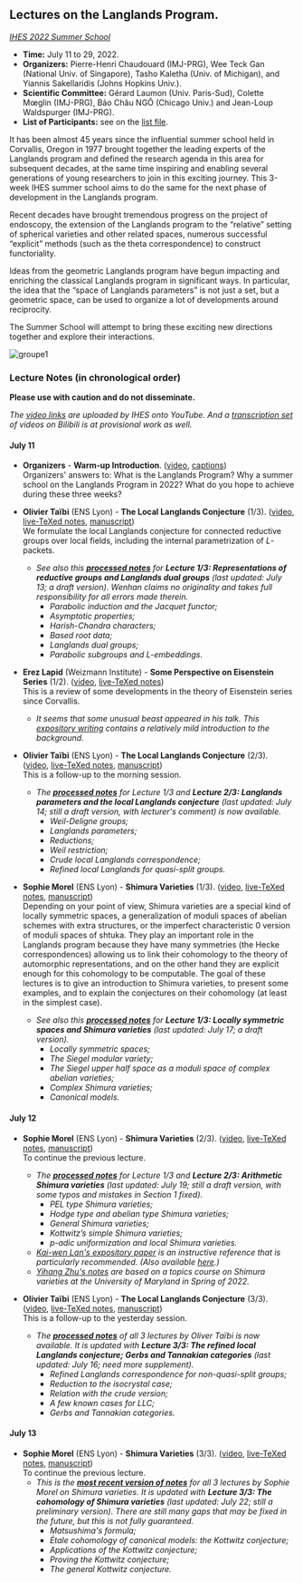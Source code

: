 ## Lectures on the Langlands Program.

_[IHES 2022 Summer School](https://www.ihes.fr/en/summer-school-2022/)_

- **Time:** July 11 to 29, 2022.
- **Organizers:** Pierre-Henri Chaudouard (IMJ-PRG), Wee Teck Gan (National Univ. of Singapore), Tasho Kaletha (Univ. of Michigan), and Yiannis Sakellaridis (Johns Hopkins Univ.).
- **Scientific Committee:** Gérard Laumon (Univ. Paris-Sud), Colette Mœglin (IMJ-PRG), Bảo Châu NGÔ (Chicago Univ.) and Jean-Loup Waldspurger (IMJ-PRG).
- **List of Participants:** see on the [list file](././ParticipantsList.pdf).

It has been almost 45 years since the influential summer school held in Corvallis, Oregon in 1977 brought together the leading experts of the Langlands program and defined the research agenda in this area for subsequent decades, at the same time inspiring and enabling several generations of young researchers to join in this exciting journey. This 3-week IHES summer school aims to do the same for the next phase of development in the Langlands program.

Recent decades have brought tremendous progress on the project of endoscopy, the extension of the Langlands program to the “relative” setting of spherical varieties and other related spaces, numerous successful “explicit” methods (such as the theta correspondence) to construct functoriality.

Ideas from the geometric Langlands program have begun impacting and enriching the classical Langlands program in significant ways. In particular, the idea that the “space of Langlands parameters” is not just a set, but a geometric space, can be used to organize a lot of developments around reciprocity.

The Summer School will attempt to bring these exciting new directions together and explore their interactions.

![groupe1](././Groupe1.png)

### Lecture Notes (in chronological order)

**Please use with caution and do not disseminate.**

_The [video links](https://www.youtube.com/playlist?list=PLx5f8IelFRgEv3qXY43HxVELsFwBKAFhN) are uploaded by IHES onto YouTube. And a [transcription set](https://www.bilibili.com/video/BV18B4y1p7oh/) of videos on Bilibili is at provisional work as well._

#### July 11

- **Organizers** - **Warm-up Introduction**. ([video](https://www.youtube.com/watch?v=SZOVszZ9ZVs), [captions](././Intro.pdf)) <br/>
  Organizers' answers to: What is the Langlands Program? Why a summer school on the Langlands Program in 2022? What do you hope to achieve during these three weeks?

- **Olivier Taïbi** (ENS Lyon) - **The Local Langlands Conjecture** (1/3). ([video](https://www.youtube.com/watch?v=fJwLV6SZ8Fc), [live-TeXed notes](././Taibi1.pdf), [manuscript](././TaibiM1.pdf)) <br/>
  We formulate the local Langlands conjecture for connected reductive groups over local fields, including the internal parametrization of _L_-packets.
  - _See also this [**processed notes**](././TaibiP1.pdf) for **Lecture 1/3: Representations of reductive groups and Langlands dual groups** (last updated: July 13; a draft version). Wenhan claims no originality and takes full responsibility for all errors made therein._
    - _Parabolic induction and the Jacquet functor;_
    - _Asymptotic properties;_
    - _Harish-Chandra characters;_
    - _Based root data;_
    - _Langlands dual groups;_
    - _Parabolic subgroups and L-embeddings._


- **Erez Lapid** (Weizmann Institute) - **Some Perspective on Eisenstein Series** (1/2). ([video](https://www.youtube.com/watch?v=l0yblUboBeM), [live-TeXed notes](././Lapid1.pdf)) <br/>
  This is a review of some developments in the theory of Eisenstein series since Corvallis. 
  - _It seems that some unusual beast appeared in his talk. This [expository writing](././Lapid0.pdf) contains a relatively mild introduction to the background._


- **Olivier Taïbi** (ENS Lyon) - **The Local Langlands Conjecture** (2/3). ([video](https://www.youtube.com/watch?v=JCd4py4uNe4), [live-TeXed notes](././Taibi2.pdf), [manuscript](././TaibiM2.pdf)) <br/>
  This is a follow-up to the morning session.
  - _The [**processed notes**](././TaibiP2.pdf) for Lecture 1/3 and **Lecture 2/3: Langlands parameters and the local Langlands conjecture** (last updated: July 14; still a draft version, with lecturer's comment) is now available._
    - _Weil-Deligne groups;_
    - _Langlands parameters;_
    - _Reductions;_
    - _Weil restriction;_
    - _Crude local Langlands correspondence;_
    - _Refined local Langlands for quasi-split groups._


- **Sophie Morel** (ENS Lyon) - **Shimura Varieties** (1/3). ([video](https://www.youtube.com/watch?v=WIZdWvMJN34), [live-TeXed notes](././Morel1.pdf), [manuscript](././MorelM1.pdf)) <br/>
  Depending on your point of view, Shimura varieties are a special kind of locally symmetric spaces, a generalization of moduli spaces of abelian schemes with extra structures, or the imperfect characteristic 0 version of moduli spaces of shtuka. They play an important role in the Langlands program because they have many symmetries (the Hecke correspondences) allowing us to link their cohomology to the theory of automorphic representations, and on the other hand they are explicit enough for this cohomology to be computable. The goal of these lectures is to give an introduction to Shimura varieties, to present some examples, and to explain the conjectures on their cohomology (at least in the simplest case). 
  - _See also this [**processed notes**](././MorelP1.pdf) for **Lecture 1/3: Locally symmetric spaces and Shimura varieties** (last updated: July 17; a draft version)._
    - _Locally symmetric spaces;_
    - _The Siegel modular variety;_
    - _The Siegel upper half space as a moduli space of complex abelian varieties;_
    - _Complex Shimura varieties;_
    - _Canonical models._


#### July 12

- **Sophie Morel** (ENS Lyon) - **Shimura Varieties** (2/3). ([video](https://www.youtube.com/watch?v=kLGfHTDsXTU), [live-TeXed notes](././Morel2.pdf), [manuscript](././MorelM2.pdf)) <br/>
  To continue the previous lecture.
  - _The [**processed notes**](././MorelP2.pdf) for Lecture 1/3 and **Lecture 2/3: Arithmetic Shimura varieties** (last updated: July 19; still a draft version, with some typos and mistakes in Section 1 fixed)._
    - _PEL type Shimura varieties;_
    - _Hodge type and abelian type Shimura varieties;_
    - _General Shimura varieties;_
    - _Kottwitz’s simple Shimura varieties;_
    - _p-adic uniformization and local Shimura varieties._
  - _[Kai-wen Lan's expository paper](././Lan.pdf) is an instructive reference that is particularly recommended. (Also available [here](https://www-users.cse.umn.edu/kwlan/articles/intro-sh-ex.pdf).)_
  - _[Yihang Zhu's notes](././Yihang.pdf) are based on a topics course on Shimura varieties at the University of Maryland in Spring of 2022._


- **Olivier Taïbi** (ENS Lyon) - **The Local Langlands Conjecture** (3/3). ([video](https://www.youtube.com/watch?v=fSGFL_N0zYE), [live-TeXed notes](././Taibi3.pdf), [manuscript](././TaibiM3.pdf)) <br/>
  This is a follow-up to the yesterday session.
  - _The [**processed notes**](././TaibiP3.pdf) of all 3 lectures by Oliver Taïbi is now available. It is updated with **Lecture 3/3: The refined local Langlands conjecture; Gerbs and Tannakian categories** (last updated: July 16; need more supplement)._
    - _Refined Langlands correspondence for non-quasi-split groups;_
    - _Reduction to the isocrystal case;_
    - _Relation with the crude version;_
    - _A few known cases for LLC;_
    - _Gerbs and Tannakian categories._
  
  
#### July 13

- **Sophie Morel** (ENS Lyon) - **Shimura Varieties** (3/3). ([video](https://www.youtube.com/watch?v=L7cn2Z87fSs), [live-TeXed notes](././Morel3.pdf), [manuscript](././MorelM3.pdf)) <br/>
  To continue the previous lecture.
  - _This is the [**most recent version of notes**](././MorelP3.pdf) for all 3 lectures by Sophie Morel on Shimura varieties. It is updated with **Lecture 3/3: The cohomology of Shimura varieties** (last updated: July 22; still a preliminary version). There are still many gaps that may be fixed in the future, but this is not fully guaranteed._
    - _Matsushima's formula;_
    - _Étale cohomology of canonical models: the Kottwitz conjecture;_
    - _Applications of the Kottwitz conjecture;_
    - _Proving the Kottwitz conjecture;_
    - _The general Kottwitz conjecture._
  










